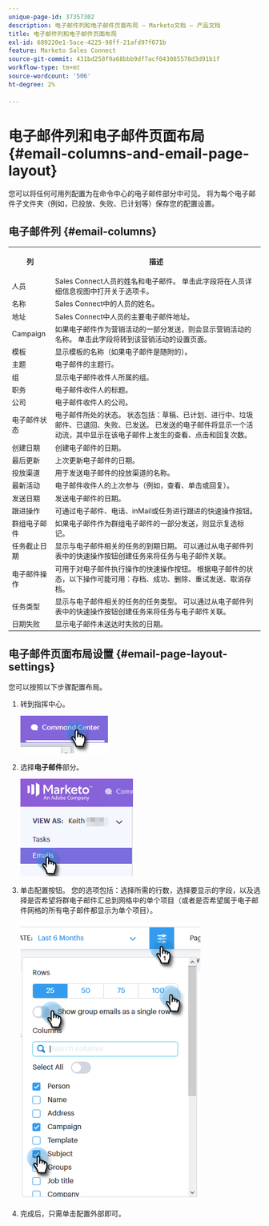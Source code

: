 ```yaml
---
unique-page-id: 37357302
description: 电子邮件列和电子邮件页面布局 — Marketo文档 — 产品文档
title: 电子邮件列和电子邮件页面布局
exl-id: 689220e1-5ace-4225-98ff-21afd97f071b
feature: Marketo Sales Connect
source-git-commit: 431bd258f9a68bbb9df7acf043085578d3d91b1f
workflow-type: tm+mt
source-wordcount: '506'
ht-degree: 2%

---
```


# 电子邮件列和电子邮件页面布局 {#email-columns-and-email-page-layout}

您可以将任何可用列配置为在命令中心的电子邮件部分中可见。 将为每个电子邮件子文件夹（例如，已投放、失败、已计划等）保存您的配置设置。

## 电子邮件列 {#email-columns}

<table> 
 <colgroup> 
  <col> 
  <col> 
 </colgroup> 
 <tbody> 
  <tr> 
   <th><p>列</p></th> 
   <th>描述</th> 
  </tr> 
  <tr> 
   <td>人员</td> 
   <td>Sales Connect人员的姓名和电子邮件。 单击此字段将在人员详细信息视图中打开关于选项卡。</td> 
  </tr> 
  <tr> 
   <td>名称</td> 
   <td>Sales Connect中的人员的姓名。</td> 
  </tr> 
  <tr> 
   <td>地址</td> 
   <td>Sales Connect中人员的主要电子邮件地址。</td> 
  </tr> 
  <tr> 
   <td>Campaign</td> 
   <td>如果电子邮件作为营销活动的一部分发送，则会显示营销活动的名称。 单击此字段将转到该营销活动的设置页面。</td> 
  </tr> 
  <tr> 
   <td>模板</td> 
   <td>显示模板的名称（如果电子邮件是随附的）。</td> 
  </tr> 
  <tr> 
   <td colspan="1">主题</td> 
   <td colspan="1">电子邮件的主题行。</td> 
  </tr> 
  <tr> 
   <td colspan="1">组</td> 
   <td colspan="1">显示电子邮件收件人所属的组。</td> 
  </tr> 
  <tr> 
   <td>职务</td> 
   <td>电子邮件收件人的标题。</td> 
  </tr> 
  <tr> 
   <td>公司</td> 
   <td>电子邮件收件人的公司。</td> 
  </tr> 
  <tr> 
   <td>电子邮件状态</td> 
   <td>电子邮件所处的状态。 状态包括：草稿、已计划、进行中、垃圾邮件、已退回、失败、已发送。 已发送的电子邮件将显示一个活动流，其中显示在该电子邮件上发生的查看、点击和回复次数。</td> 
  </tr> 
  <tr> 
   <td>创建日期</td> 
   <td>创建电子邮件的日期。</td> 
  </tr> 
  <tr> 
   <td>最后更新</td> 
   <td>上次更新电子邮件的日期。</td> 
  </tr> 
  <tr> 
   <td>投放渠道</td> 
   <td>用于发送电子邮件的投放渠道的名称。</td> 
  </tr> 
  <tr> 
   <td>最新活动</td> 
   <td>电子邮件收件人的上次参与（例如，查看、单击或回复）。</td> 
  </tr> 
  <tr> 
   <td>发送日期</td> 
   <td>发送电子邮件的日期。</td> 
  </tr> 
  <tr> 
   <td>跟进操作</td> 
   <td>可通过电子邮件、电话、inMail或任务进行跟进的快速操作按钮。</td> 
  </tr> 
  <tr> 
   <td>群组电子邮件</td> 
   <td>如果电子邮件作为群组电子邮件的一部分发送，则显示复选标记。</td> 
  </tr> 
  <tr> 
   <td>任务截止日期</td> 
   <td>显示与电子邮件相关的任务的到期日期。 可以通过从电子邮件列表中的快速操作按钮创建任务来将任务与电子邮件关联。</td> 
  </tr> 
  <tr> 
   <td>电子邮件操作</td> 
   <td>可用于对电子邮件执行操作的快速操作按钮。 根据电子邮件的状态，以下操作可能可用：存档、成功、删除、重试发送、取消存档。</td> 
  </tr> 
  <tr> 
   <td>任务类型</td> 
   <td>显示与电子邮件相关的任务的任务类型。 可以通过从电子邮件列表中的快速操作按钮创建任务来将任务与电子邮件关联。</td> 
  </tr> 
  <tr> 
   <td>日期失败</td> 
   <td>显示电子邮件未送达时失败的日期。</td> 
  </tr> 
 </tbody> 
</table>

## 电子邮件页面布局设置 {#email-page-layout-settings}

您可以按照以下步骤配置布局。

1. 转到指挥中心。

   ![](assets/email-columns-and-email-grid-layout-1.png)

1. 选择&#x200B;**电子邮件**&#x200B;部分。

   ![](assets/email-columns-and-email-grid-layout-2.png)

1. 单击配置按钮。 您的选项包括：选择所需的行数，选择要显示的字段，以及选择是否希望将群电子邮件汇总到网格中的单个项目（或者是否希望属于电子邮件网格的所有电子邮件都显示为单个项目）。

   ![](assets/email-columns-and-email-grid-layout-3.png)

1. 完成后，只需单击配置外部即可。

